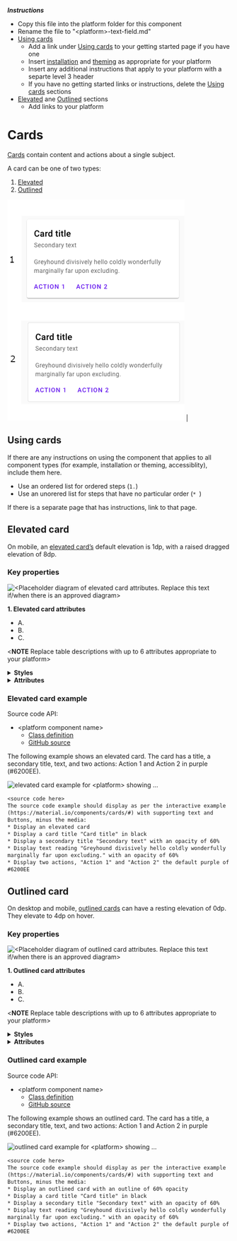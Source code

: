_**Instructions**_
* Copy this file into the platform folder for this component
* Rename the file to "\<platform\>-text-field.md"
* [Using cards](#using-cards)
    * Add a link under [Using cards](#using-cards) to your getting started page if you have one
    * Insert [installation](#installation) and [theming](#theming) as appropriate for your platform
    * Insert any additional instructions that apply to your platform with a separte level 3 header
    * If you have no getting started links or instructions, delete the [Using cards](#using-cards) sections
* [Elevated](#elevated-card) ane [Outlined](#outlined-card) sections
    * Add links to your platform 



# Cards

[Cards](https://material.io/components/cards/) contain content and actions about a single subject.

A card can be one of two types:
1. [Elevated](#elevated-card)
1. [Outlined](#outlined-card)

![Elevated and Outlined cards wtih a secondary title and two actions: Action 1 and Action 2 in purple](assets/cards-generic.png) |


## Using cards

If there are any instructions on using the component that applies to all component types (for example, installation or theming, accessiblity), include them here.

* Use an ordered list for ordered steps (`1.`)
* Use an unorered list for steps that have no particular order (`* `)

If there is a separate page that has instructions, link to that page.
<!-- What are the best ways to integrate component accessbility features into the template? -->

## Elevated card
 
On mobile, an [elevated card’s](https://material.io/components/cards/#specs) default elevation is 1dp, with a raised dragged elevation of 8dp.
### Key properties

![\<Placeholder diagram of elevated card attributes. Replace this text if/when there is an approved diagram\>](assets.png)

**1. Elevated card attributes**

* A. 
* B. 
* C. 

\<**NOTE** Replace table descriptions with up to 6 attributes appropriate to your platform\>



<details>
<summary><b>Styles</b></summary>
<p>

Description | Style
---|---
style 1... | 
</p>
</details>

<details>
<summary><b>Attributes</b></summary>
<p>

<details>
<summary>attribute 1l</summary>
<p>

Description | Attribute |  Default value | Related method(s)
---|---|---|---
descr 1... | | |

</p>
</details>

<details>
<summary>attribute 2</summary>
<p>

Description | Attribute | Default value | Related method(s)
---|---|---|---
descr 1... |  |  | 

</p>
</details>

</p>
</details>


### Elevated card example

Source code API:
* \<platform component name\>
  * [Class definition](https://)
  * [GitHub source](https://github.com/material-components/)


The following example shows an elevated card. The card has a title, a secondary title, text, and two actions: Action 1 and Action 2 in purple (#6200EE).

<img src="assets/<platform>-elevated-card.png" alt="elevated card example for <platform> showing ...">

```
<source code here>
The source code example should display as per the interactive example (https://material.io/components/cards/#) with supporting text and Buttons, minus the media:
* Display an elevated card
* Display a card title "Card title" in black
* Display a secondary title "Secondary text" with an opacity of 60%
* Display text reading "Greyhound divisively hello coldly wonderfully marginally far upon excluding." with an opacity of 60%
* Display two actions, "Action 1" and "Action 2" the default purple of #6200EE
```


## Outlined card
 
On desktop and mobile, [outlined cards](https://material.io/components/cards/#specs) can have a resting elevation of 0dp. They elevate to 4dp on hover.
### Key properties

![\<Placeholder diagram of outlined card  attributes. Replace this text if/when there is an approved diagram\>](assets.png)

**1. Outlined card attributes**

* A. 
* B. 
* C. 

\<**NOTE** Replace table descriptions with up to 6 attributes appropriate to your platform\>



<details>
<summary><b>Styles</b></summary>
<p>

Description | Style
---|---
style 1... | 
</p>
</details>

<details>
<summary><b>Attributes</b></summary>
<p>

<details>
<summary>attribute 1l</summary>
<p>

Description | Attribute |  Default value | Related method(s)
---|---|---|---
descr 1... | | |

</p>
</details>

<details>
<summary>attribute 2</summary>
<p>

Description | Attribute | Default value | Related method(s)
---|---|---|---
descr 1... |  |  | 

</p>
</details>

</p>
</details>


### Outlined card example

Source code API:
* \<platform component name\>
  * [Class definition](https://)
  * [GitHub source](https://github.com/material-components/)


The following example shows an outlined card. The card has a title, a secondary title, text, and two actions: Action 1 and Action 2 in purple (#6200EE).


<img src="assets/<platform>-outlined-card.png" alt="outlined card example for <platform> showing ...">

```
<source code here>
The source code example should display as per the interactive example (https://material.io/components/cards/#) with supporting text and Buttons, minus the media:
* Display an outlined card with an outline of 60% opacity
* Display a card title "Card title" in black
* Display a secondary title "Secondary text" with an opacity of 60%
* Display text reading "Greyhound divisively hello coldly wonderfully marginally far upon excluding." with an opacity of 60%
* Display two actions, "Action 1" and "Action 2" the default purple of #6200EE

```

